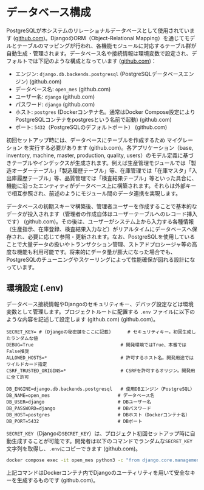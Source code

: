 # データベース構成

PostgreSQLが本システムのリレーショナルデータベースとして使用されています
([github.com](https://github.com/mihatama/open-mes-project))。DjangoのORM（Object-Relational Mapping）を通じてモデルとテーブルのマッピングが行われ、各機能モジュールに対応するテーブル群が自動生成・管理されます。データベース名や接続情報は環境変数で設定され、デフォルトでは下記のような構成となっています
([github.com](https://github.com/mihatama/open-mes-project/blob/main/README.md?plain=1#L103-L112))：

- エンジン: `django.db.backends.postgresql` (PostgreSQLデータベースエンジン)
  (github.com)
- データベース名: `open_mes`
  (github.com)
- ユーザー名: `django`
  (github.com)
- パスワード: `django`
  (github.com)
- ホスト: `postgres` (Dockerコンテナ名。通常はDocker Compose設定によりPostgreSQLコンテナをpostgresという名前で起動)
  (github.com)
- ポート: `5432`（PostgreSQLのデフォルトポート）
  (github.com)

初回セットアップ時には、データベースにテーブルを作成するため マイグレーション を実行する必要があります
(github.com)。各アプリケーション（base, inventory, machine, master, production, quality, users）のモデル定義に基づきテーブルやインデックスが生成されます。例えば生産管理モジュールでは「製造オーダーテーブル」「製造履歴テーブル」等、在庫管理では「在庫マスタ」「入出庫履歴テーブル」等、品質管理では「検査結果テーブル」等といった具合に、機能に沿ったエンティティがデータベース上に構築されます。それらは外部キーで相互参照され、前述のようにモジュール間のデータ連携を実現します。

データベースの初期スキーマ構築後、管理者ユーザーを作成することで基本的なデータが投入されます（管理者の作成自体はユーザーテーブルへのレコード挿入です）
(github.com)。その後は、ユーザーがシステム上から入力する各種情報（生産指示、在庫登録、検査結果入力など）がリアルタイムにデータベースへ保存され、必要に応じて参照・更新されます。なお、PostgreSQLを使用していることで大量データの扱いやトランザクション管理、ストアドプロシージャ等の高度な機能も利用可能です。将来的にデータ量が膨大になった場合でも、PostgreSQLのチューニングやスケーリングによって性能確保が図れる設計になっています。

## 環境設定 (.env)
データベース接続情報やDjangoのセキュリティキー、デバッグ設定などは環境変数として管理します。プロジェクトルートに配置する `.env` ファイルに以下のような内容を記述して設定します
(github.com)
(github.com)。

```env
SECRET_KEY= # (Djangoの秘密鍵をここに記載)      # セキュリティキー。初回生成したランダムな値
DEBUG=True                                # 開発環境ではTrue、本番ではFalse推奨
ALLOWED_HOSTS=*                           # 許可するホスト名。開発用途ではワイルドカード指定
CSRF_TRUSTED_ORIGINS=*                    # CSRFを許可するオリジン。開発用に全て許可

DB_ENGINE=django.db.backends.postgresql   # 使用DBエンジン（PostgreSQL）
DB_NAME=open_mes                         # データベース名
DB_USER=django                           # DBユーザー名
DB_PASSWORD=django                       # DBパスワード
DB_HOST=postgres                         # DBホスト（Dockerコンテナ名）
DB_PORT=5432                             # DBポート
```

`SECRET_KEY`（Djangoの`SECRET_KEY`）は、プロジェクト初回セットアップ時に自動生成することが可能です。開発者は以下のコマンドでランダムな`SECRET_KEY`文字列を取得し、`.env`にコピーできます
(github.com)。

```bash
docker compose exec -it open_mes python3 -c "from django.core.management.utils import get_random_secret_key; print(get_random_secret_key())"
```
上記コマンドはDockerコンテナ内でDjangoのユーティリティを用いて安全なキーを生成するものです
(github.com)。